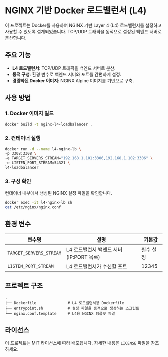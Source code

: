 
# NGINX 기반 Docker 로드밸런서 (L4)

이 프로젝트는 Docker를 사용하여 NGINX 기반 Layer 4 (L4) 로드밸런서를 설정하고 사용할 수 있도록 설계되었습니다. TCP/UDP 트래픽을 동적으로 설정된 백엔드 서버로 분산합니다.


## 주요 기능

- **L4 로드밸런서**: TCP/UDP 트래픽을 백엔드 서버로 분산.
- **동적 구성**: 환경 변수로 백엔드 서버와 포트를 간편하게 설정.
- **경량화된 Docker 이미지**: NGINX Alpine 이미지를 기반으로 구축.

## 사용 방법

### 1. **Docker 이미지 빌드**
```bash
docker build -t nginx-l4-loadbalancer .
```

### 2. **컨테이너 실행**
```bash
docker run -d --name l4-nginx-lb \ 
-p 3308:3308 \ 
-e TARGET_SERVERS_STREAM="192.168.1.101:3306,192.168.1.102:3306" \ 
-e LISTEN_PORT_STREAM=54321 \ 
l4-loadbalancer 
```

### 3. **구성 확인**
컨테이너 내부에서 생성된 NGINX 설정 파일을 확인합니다.
```bash
docker exec -it l4-nginx-lb sh
cat /etc/nginx/nginx.conf
```

## 환경 변수

| 변수명                  | 설명                                      | 기본값       |
|-------------------------|-------------------------------------------|--------------|
| `TARGET_SERVERS_STREAM` | L4 로드밸런서 백엔드 서버 (IP:PORT 목록)   | 필수 설정    |
| `LISTEN_PORT_STREAM`    | L4 로드밸런서가 수신할 포트               | 12345        |

## 프로젝트 구조

```plaintext
.
├── Dockerfile              # L4 로드밸런서용 Dockerfile
├── entrypoint.sh           # 설정 파일을 동적으로 생성하는 스크립트
└── nginx.conf.template     # L4용 NGINX 템플릿 파일
```

## 라이선스

이 프로젝트는 MIT 라이선스에 따라 배포됩니다. 자세한 내용은 `LICENSE` 파일을 참조하세요.
